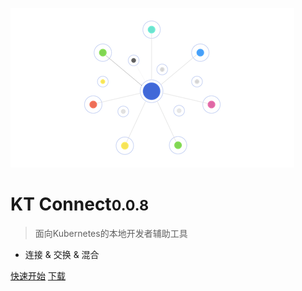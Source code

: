 ![logo](../_media/logo.png)

# KT Connect<small>0.0.8</small>

> 面向Kubernetes的本地开发者辅助工具

- 连接 & 交换 & 混合

[快速开始](zh-cn/quickstart)
[下载](zh-cn/downloads)